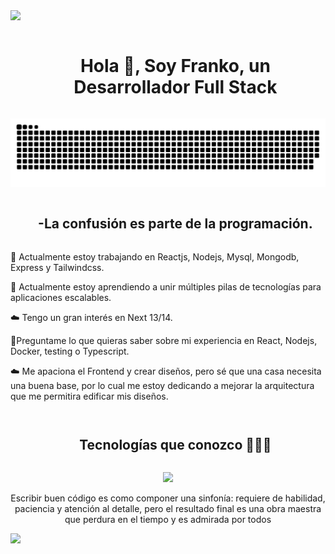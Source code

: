 
<!--horizontal divider(gradiant)-->
<img src="https://user-images.githubusercontent.com/73097560/115834477-dbab4500-a447-11eb-908a-139a6edaec5c.gif">

<!--h1 without bottom border-->
<div id="user-content-toc">
  <ul align="center">
    <summary><h1 style="display: inline-block">Hola 👋, Soy Franko, un Desarrollador Full Stack </h1></summary>
  </ul>
</div>


<!--- snake -->
<div align="center">
  <img  src="https://github.com/1999AZZAR/1999AZZAR/blob/main/resources/img/grid-snake.svg"
       alt="snake" /></a>
</div>


<!--h2 without bottom border-->
<div id="user-content-toc">
  <ul align="center">
    <summary><h2 style="display: inline-block">-La confusión es parte de la programación.</h2></summary>
  </ul>
</div>



  <!--Intro start-->
🔭 Actualmente estoy trabajando en Reactjs, Nodejs, Mysql, Mongodb, Express y Tailwindcss.

🌱 Actualmente estoy aprendiendo a unir múltiples pilas de tecnologías para aplicaciones escalables.

☁️ Tengo un gran interés en Next 13/14.

💬Preguntame lo que quieras saber sobre mi experiencia en React, Nodejs, Docker, testing o Typescript.

☁️ Me apaciona el Frontend y crear diseños, pero sé que una casa necesita una buena base, por lo cual me estoy dedicando a mejorar la arquitectura que me permitira edificar mis diseños.
<!--Intro end-->







<!--- stats & Trophy (start) -->
<p align="center">
  <!--- stats (start) -->
<table align="center">
<tr border="none">


</tr>
</table>

</p>        
<!--- stats (end) -->


<!--h1 without bottom border-->
<div id="user-content-toc">
  <ul align="center">
    <summary><h2 style="display: inline-block">Tecnologías que conozco 👨🏻‍💻</h2></summary>
  </ul>
</div>
<!--tech stack icons-->
<p align="center">
  <a href="https://skillicons.dev">
    <img src="https://skillicons.dev/icons?i=git,github,aws,bootstrap,css,discord,docker,express,figma,firebase,bash,emotion,github,html,java,js,linux,md,materialui,mongodb,mysql,postgres,supabase,react,nextjs,nestjs,nodejs,postman,py,redux,tailwind,ts,astro,bash,flutter,jest,mongodb,prisma,supabase,sequelize vscode,vite&perline=14" />
  </a>
</p>



<p align="center">
Escribir buen código es como componer una sinfonía: requiere de habilidad, paciencia y atención al detalle, pero el resultado final es una obra maestra que perdura en el tiempo y es admirada por todos
  
</p>




<!--horizontal divider(gradiant)-->
<img src="https://user-images.githubusercontent.com/73097560/115834477-dbab4500-a447-11eb-908a-139a6edaec5c.gif">

